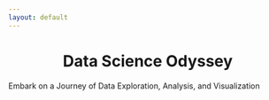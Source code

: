 ```yaml
---
layout: default
---
```

<head>
  <title>Centered Heading</title>
  <style>
    /* CSS code to center the heading */
    .center {
      text-align: center;
    }
  </style>
</head>
<body>
  <!-- Heading centered using CSS -->
  <h1 class="center">Data Science Odyssey</h1>
</body>
Embark on a Journey of Data Exploration, Analysis, and Visualization
